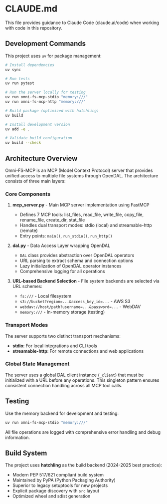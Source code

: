 # CLAUDE.md

This file provides guidance to Claude Code (claude.ai/code) when working with code in this repository.

## Development Commands

This project uses `uv` for package management:

```bash
# Install dependencies
uv sync

# Run tests
uv run pytest

# Run the server locally for testing
uv run omni-fs-mcp-stdio "memory:///"
uv run omni-fs-mcp-http "memory:///"

# Build package (optimized with hatchling)
uv build

# Install development version
uv add -e .

# Validate build configuration
uv build --check
```

## Architecture Overview

Omni-FS-MCP is an MCP (Model Context Protocol) server that provides unified access to multiple file systems through OpenDAL. The architecture consists of three main layers:

### Core Components

1. **mcp_server.py** - Main MCP server implementation using FastMCP
   - Defines 7 MCP tools: list_files, read_file, write_file, copy_file, rename_file, create_dir, stat_file
   - Handles dual transport modes: stdio (local) and streamable-http (remote)
   - Entry points: `main()`, `run_stdio()`, `run_http()`

2. **dal.py** - Data Access Layer wrapping OpenDAL
   - `DAL` class provides abstraction over OpenDAL operators
   - URL parsing to extract schema and connection options
   - Lazy initialization of OpenDAL operator instances
   - Comprehensive logging for all operations

3. **URL-based Backend Selection** - File system backends are selected via URL schemes:
   - `fs:///` - Local filesystem
   - `s3://bucket?region=...&access_key_id=...` - AWS S3
   - `webdav://host/path?username=...&password=...` - WebDAV
   - `memory:///` - In-memory storage (testing)

### Transport Modes

The server supports two distinct transport mechanisms:
- **stdio**: For local integrations and CLI tools
- **streamable-http**: For remote connections and web applications

### Global State Management

The server uses a global DAL client instance (`_client`) that must be initialized with a URL before any operations. This singleton pattern ensures consistent connection handling across all MCP tool calls.

## Testing

Use the memory backend for development and testing:
```bash
uv run omni-fs-mcp-stdio "memory:///"
```

All file operations are logged with comprehensive error handling and debug information.

## Build System

The project uses **hatchling** as the build backend (2024-2025 best practice):
- Modern PEP 517/621 compliant build system
- Maintained by PyPA (Python Packaging Authority)
- Superior to legacy setuptools for new projects
- Explicit package discovery with `src` layout
- Optimized wheel and sdist generation
